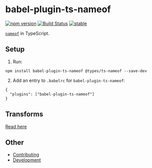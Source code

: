 ﻿babel-plugin-ts-nameof
======================

[![npm version](https://badge.fury.io/js/babel-plugin-ts-nameof.svg)](https://badge.fury.io/js/babel-plugin-ts-nameof)
[![Build Status](https://travis-ci.org/dsherret/ts-nameof.svg)](https://travis-ci.org/dsherret/ts-nameof)
[![stable](http://badges.github.io/stability-badges/dist/stable.svg)](http://github.com/badges/stability-badges)

[`nameof`](https://msdn.microsoft.com/en-us/library/dn986596.aspx) in TypeScript.

## Setup

1. Run:

```
npm install babel-plugin-ts-nameof @types/ts-nameof --save-dev
```

2. Add an entry to `.babelrc` for `babel-plugin-ts-nameof`:

```
{
  "plugins": ["babel-plugin-ts-nameof"]
}
```

## Transforms

[Read here](https://github.com/dsherret/ts-nameof/blob/master/README.md)

## Other

* [Contributing](https://github.com/dsherret/ts-nameof/blob/master/CONTRIBUTING.md)
* [Development](https://github.com/dsherret/ts-nameof/blob/master/DEVELOPMENT.md)